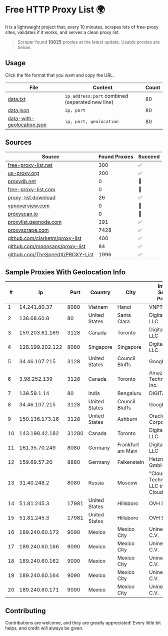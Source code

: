 
# Free HTTP Proxy List 🌍

It is a lightweight project that, every 10 minutes, scrapes lots of free-proxy sites, validates if it works, and serves a clean proxy list.


> Scraper found **10625** proxies at the latest update. Usable proxies are below.

## Usage

Click the file format that you want and copy the URL.


|File|Content|Count|
|----|-------|-----|
|[data.txt](https://raw.githubusercontent.com/themiralay/Proxy-List-World/master/data.txt)|`ip_address:port` combined (seperated new line)|80|
|[data.json](https://raw.githubusercontent.com/themiralay/Proxy-List-World/master/data.json)|`ip, port`|80|
|[data-with-geolocation.json](https://raw.githubusercontent.com/themiralay/Proxy-List-World/master/data-with-geolocation.json)|`ip, port, geolocation`|80|

## Sources

|Source|Found Proxies|Succeed|
|------|-------------|-------|
|[free-proxy-list.net](https://free-proxy-list.net)|300|✅|
|[us-proxy.org](https://www.us-proxy.org)|200|✅|
|[proxydb.net](http://proxydb.net)|0|🚫|
|[free-proxy-list.com](https://free-proxy-list.com/?page=&port=&type%5B%5D=http&type%5B%5D=https&up_time=0&search=Search)|0|🚫|
|[proxy-list.download](https://www.proxy-list.download/HTTP)|26|✅|
|[vpnoverview.com](https://vpnoverview.com/privacy/anonymous-browsing/free-proxy-servers)|0|🚫|
|[proxyscan.io](https://www.proxyscan.io)|0|🚫|
|[proxylist.geonode.com](https://proxylist.geonode.com/api/proxy-list?limit=300&page=1&sort_by=lastChecked&sort_type=desc&protocols=http,https)|191|✅|
|[proxyscrape.com](https://api.proxyscrape.com/v2/?request=displayproxies&protocol=http&timeout=10000&country=all&ssl=all&anonymity=all)|7428|✅|
|[github.com/clarketm/proxy-list](https://raw.githubusercontent.com/clarketm/proxy-list/master/proxy-list-raw.txt)|400|✅|
|[github.com/monosans/proxy-list](https://raw.githubusercontent.com/monosans/proxy-list/main/proxies/http.txt)|84|✅|
|[github.com/TheSpeedX/PROXY-List](https://raw.githubusercontent.com/TheSpeedX/PROXY-List/master/http.txt)|1996|✅|


## Sample Proxies With Geolocation Info

|#|Ip|Port|Country|City|Internet Service Provider|
|-|--|----|-------|----|-------------------------|
|1|14.241.80.37|8080|Vietnam|Hanoi|VNPT|
|2|138.68.60.8|80|United States|Santa Clara|DigitalOcean, LLC|
|3|159.203.61.169|3128|Canada|Toronto|DigitalOcean, LLC|
|4|128.199.202.122|8080|Singapore|Singapore|DigitalOcean, LLC|
|5|34.46.107.215|3128|United States|Council Bluffs|Google LLC|
|6|3.98.252.139|3128|Canada|Toronto|Amazon Technologies Inc.|
|7|139.59.1.14|80|India|Bengaluru|DIGITALOCEAN|
|8|34.46.107.215|3128|United States|Council Bluffs|Google LLC|
|9|150.136.173.16|3128|United States|Ashburn|Oracle Corporation|
|10|143.198.42.182|31280|Canada|Toronto|DigitalOcean, LLC|
|11|161.35.70.249|8080|Germany|Frankfurt am Main|DigitalOcean, LLC|
|12|159.69.57.20|8880|Germany|Falkenstein|Hetzner Online GmbH|
|13|31.40.248.2|8080|Russia|Moscow|"Cloud Technologies" LLC trading as Cloud.ru|
|14|51.81.245.3|17981|United States|Hillsboro|OVH SAS|
|15|51.81.245.3|17981|United States|Hillsboro|OVH SAS|
|16|189.240.60.172|9090|Mexico|Mexico City|Uninet S.A. de C.V.|
|17|189.240.60.166|9090|Mexico|Mexico City|Uninet S.A. de C.V.|
|18|189.240.60.162|9090|Mexico|Mexico City|Uninet S.A. de C.V.|
|19|189.240.60.164|9090|Mexico|Mexico City|Uninet S.A. de C.V.|
|20|189.240.60.171|9090|Mexico|Mexico City|Uninet S.A. de C.V.|



## Contributing

Contributions are welcome, and they are greatly appreciated! Every
little bit helps, and credit will always be given.

